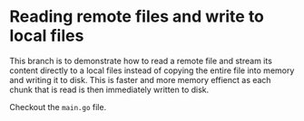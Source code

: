 # Reading remote files and write to local files
This branch is to demonstrate how to read a remote file and stream its content directly to a local files
instead of copying the entire file into memory and writing it to disk. This is faster and more memory effienct as
each chunk that is read is then immediately written to disk.

Checkout the `main.go` file.

